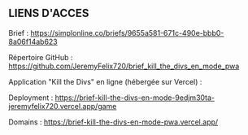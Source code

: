## LIENS D'ACCES

Brief :
https://simplonline.co/briefs/9655a581-671c-490e-bbb0-8a06f14ab623


Répertoire GitHub :
https://github.com/JeremyFelix720/brief_kill_the_divs_en_mode_pwa


Application "Kill the Divs" en ligne (hébergée sur Vercel) :

Deployment :
https://brief-kill-the-divs-en-mode-9edjm30ta-jeremyfelix720.vercel.app/game

Domains :
https://brief-kill-the-divs-en-mode-pwa.vercel.app/

